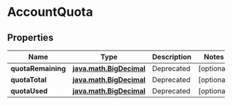 
# AccountQuota

## Properties
Name | Type | Description | Notes
------------ | ------------- | ------------- | -------------
**quotaRemaining** | [**java.math.BigDecimal**](java.math.BigDecimal.md) | Deprecated |  [optional]
**quotaTotal** | [**java.math.BigDecimal**](java.math.BigDecimal.md) | Deprecated |  [optional]
**quotaUsed** | [**java.math.BigDecimal**](java.math.BigDecimal.md) | Deprecated |  [optional]



